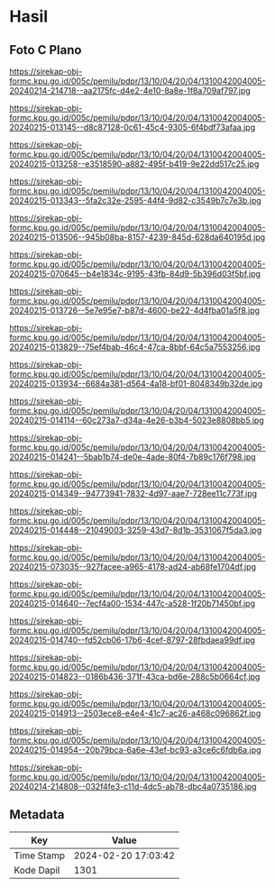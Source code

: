 # Hasil

## Foto C Plano

https://sirekap-obj-formc.kpu.go.id/005c/pemilu/pdpr/13/10/04/20/04/1310042004005-20240214-214718--aa2175fc-d4e2-4e10-8a8e-1f8a709af797.jpg

https://sirekap-obj-formc.kpu.go.id/005c/pemilu/pdpr/13/10/04/20/04/1310042004005-20240215-013145--d8c87128-0c61-45c4-9305-6f4bdf73afaa.jpg

https://sirekap-obj-formc.kpu.go.id/005c/pemilu/pdpr/13/10/04/20/04/1310042004005-20240215-013258--e3518590-a882-495f-b419-9e22dd517c25.jpg

https://sirekap-obj-formc.kpu.go.id/005c/pemilu/pdpr/13/10/04/20/04/1310042004005-20240215-013343--5fa2c32e-2595-44f4-9d82-c3549b7c7e3b.jpg

https://sirekap-obj-formc.kpu.go.id/005c/pemilu/pdpr/13/10/04/20/04/1310042004005-20240215-013506--945b08ba-8157-4239-845d-628da640195d.jpg

https://sirekap-obj-formc.kpu.go.id/005c/pemilu/pdpr/13/10/04/20/04/1310042004005-20240215-070645--b4e1834c-9195-43fb-84d9-5b396d03f5bf.jpg

https://sirekap-obj-formc.kpu.go.id/005c/pemilu/pdpr/13/10/04/20/04/1310042004005-20240215-013726--5e7e95e7-b87d-4600-be22-4d4fba01a5f8.jpg

https://sirekap-obj-formc.kpu.go.id/005c/pemilu/pdpr/13/10/04/20/04/1310042004005-20240215-013829--75ef4bab-46c4-47ca-8bbf-64c5a7553256.jpg

https://sirekap-obj-formc.kpu.go.id/005c/pemilu/pdpr/13/10/04/20/04/1310042004005-20240215-013934--6684a381-d564-4a18-bf01-8048349b32de.jpg

https://sirekap-obj-formc.kpu.go.id/005c/pemilu/pdpr/13/10/04/20/04/1310042004005-20240215-014114--60c273a7-d34a-4e26-b3b4-5023e8808bb5.jpg

https://sirekap-obj-formc.kpu.go.id/005c/pemilu/pdpr/13/10/04/20/04/1310042004005-20240215-014241--5bab1b74-de0e-4ade-80f4-7b89c176f798.jpg

https://sirekap-obj-formc.kpu.go.id/005c/pemilu/pdpr/13/10/04/20/04/1310042004005-20240215-014349--94773941-7832-4d97-aae7-728ee11c773f.jpg

https://sirekap-obj-formc.kpu.go.id/005c/pemilu/pdpr/13/10/04/20/04/1310042004005-20240215-014448--21049003-3259-43d7-8d1b-3531067f5da3.jpg

https://sirekap-obj-formc.kpu.go.id/005c/pemilu/pdpr/13/10/04/20/04/1310042004005-20240215-073035--927facee-a965-4178-ad24-ab68fe1704df.jpg

https://sirekap-obj-formc.kpu.go.id/005c/pemilu/pdpr/13/10/04/20/04/1310042004005-20240215-014640--7ecf4a00-1534-447c-a528-1f20b71450bf.jpg

https://sirekap-obj-formc.kpu.go.id/005c/pemilu/pdpr/13/10/04/20/04/1310042004005-20240215-014740--fd52cb06-17b6-4cef-8797-28fbdaea99df.jpg

https://sirekap-obj-formc.kpu.go.id/005c/pemilu/pdpr/13/10/04/20/04/1310042004005-20240215-014823--0186b436-371f-43ca-bd6e-288c5b0664cf.jpg

https://sirekap-obj-formc.kpu.go.id/005c/pemilu/pdpr/13/10/04/20/04/1310042004005-20240215-014913--2503ece8-e4e4-41c7-ac26-a468c096862f.jpg

https://sirekap-obj-formc.kpu.go.id/005c/pemilu/pdpr/13/10/04/20/04/1310042004005-20240215-014954--20b79bca-6a6e-43ef-bc93-a3ce6c6fdb6a.jpg

https://sirekap-obj-formc.kpu.go.id/005c/pemilu/pdpr/13/10/04/20/04/1310042004005-20240214-214808--032f4fe3-c11d-4dc5-ab78-dbc4a0735186.jpg


## Metadata

| Key        | Value               |
| ---------- | ------------------- |
| Time Stamp | 2024-02-20 17:03:42 |
| Kode Dapil | 1301                |



